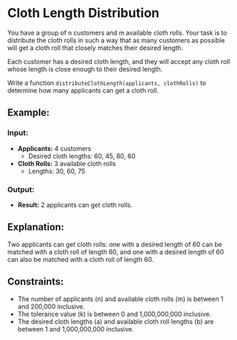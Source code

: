 # Cloth Length Distribution

You have a group of n customers and m available cloth rolls. Your task is to distribute the cloth rolls in such a way that as many customers as possible will get a cloth roll that closely matches their desired length.

Each customer has a desired cloth length, and they will accept any cloth roll whose length is close enough to their desired length.

Write a function `distributeClothLength(applicants, clothRolls)` to determine how many applicants can get a cloth roll.

## Example:

### Input:
- **Applicants:** 4 customers
  - Desired cloth lengths: 60, 45, 80, 60
- **Cloth Rolls:** 3 available cloth rolls
  - Lengths: 30, 60, 75

### Output:
- **Result:** 2 applicants can get cloth rolls.

## Explanation:
Two applicants can get cloth rolls: one with a desired length of 60 can be matched with a cloth roll of length 60, and one with a desired length of 60 can also be matched with a cloth roll of length 60.

## Constraints:

- The number of applicants (n) and available cloth rolls (m) is between 1 and 200,000 inclusive.
- The tolerance value (k) is between 0 and 1,000,000,000 inclusive.
- The desired cloth lengths (a) and available cloth roll lengths (b) are between 1 and 1,000,000,000 inclusive.
